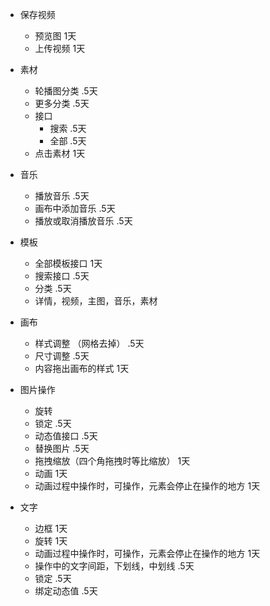 - 保存视频
  - 预览图 1天
  - 上传视频 1天

- 素材
  - 轮播图分类 .5天 
  - 更多分类 .5天
  - 接口
    - 搜索 .5天
    - 全部 .5天
  - 点击素材 1天

- 音乐
  - 播放音乐 .5天
  - 画布中添加音乐 .5天
  - 播放或取消播放音乐 .5天

- 模板
  - 全部模板接口 1天
  - 搜索接口 .5天
  - 分类 .5天
  - 详情，视频，主图，音乐，素材

- 画布
  - 样式调整 （网格去掉） .5天
  - 尺寸调整  .5天
  - 内容拖出画布的样式 1天

- 图片操作
  - 旋转
  - 锁定 .5天
  - 动态值接口 .5天
  - 替换图片 .5天
  - 拖拽缩放（四个角拖拽时等比缩放） 1天
  - 动画 1天
  - 动画过程中操作时，可操作，元素会停止在操作的地方 1天

- 文字
  - 边框 1天
  - 旋转 1天
  - 动画过程中操作时，可操作，元素会停止在操作的地方 1天
  - 操作中的文字间距，下划线，中划线 .5天
  - 锁定 .5天
  - 绑定动态值 .5天